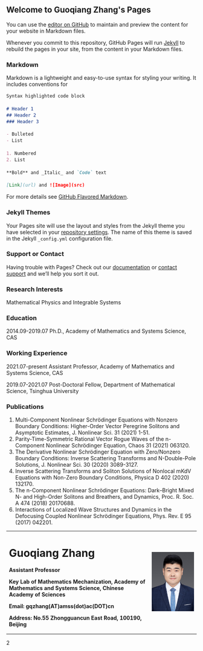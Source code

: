 ## Welcome to Guoqiang Zhang's Pages

You can use the [editor on GitHub](https://github.com/zgqmwy/GuoqiangZhang/edit/gh-pages/index.md) to maintain and preview the content for your website in Markdown files.

Whenever you commit to this repository, GitHub Pages will run [Jekyll](https://jekyllrb.com/) to rebuild the pages in your site, from the content in your Markdown files.

### Markdown

Markdown is a lightweight and easy-to-use syntax for styling your writing. It includes conventions for

```markdown
Syntax highlighted code block

# Header 1
## Header 2
### Header 3

- Bulleted
- List

1. Numbered
2. List

**Bold** and _Italic_ and `Code` text

[Link](url) and ![Image](src)
```

For more details see [GitHub Flavored Markdown](https://guides.github.com/features/mastering-markdown/).

### Jekyll Themes

Your Pages site will use the layout and styles from the Jekyll theme you have selected in your [repository settings](https://github.com/zgqmwy/GuoqiangZhang/settings/pages). The name of this theme is saved in the Jekyll `_config.yml` configuration file.

### Support or Contact

Having trouble with Pages? Check out our [documentation](https://docs.github.com/categories/github-pages-basics/) or [contact support](https://support.github.com/contact) and we’ll help you sort it out.

### Research Interests

Mathematical Physics and Integrable Systems

### Education 

2014.09-2019.07  Ph.D., Academy of Mathematics and Systems Science, CAS

### Working Experience

2021.07-present  Assistant Professor, Academy of Mathematics and Systems Science, CAS

2019.07-2021.07  Post-Doctoral Fellow, Department of Mathematical Science, Tsinghua University

### Publications

1. Multi-Component Nonlinear Schrödinger Equations with Nonzero Boundary Conditions: Higher-Order Vector Peregrine Solitons and Asymptotic Estimates, J. Nonlinear Sci. 31 (2021) 1-51.
2. Parity-Time-Symmetric Rational Vector Rogue Waves of the n-Component Nonlinear Schrödinger Equation, Chaos 31 (2021) 063120.
3. The Derivative Nonlinear Schrödinger Equation with Zero/Nonzero Boundary Conditions: Inverse Scattering Transforms and N-Double-Pole Solutions, J. Nonlinear Sci. 30 (2020) 3089-3127.
4. Inverse Scattering Transforms and Soliton Solutions of Nonlocal mKdV Equations with Non-Zero Boundary Conditions, Physica D 402 (2020) 132170.
5. The n-Component Nonlinear Schrödinger Equations: Dark–Bright Mixed N- and High-Order Solitons and Breathers, and Dynamics, Proc. R. Soc. A 474 (2018) 20170688.
6. Interactions of Localized Wave Structures and Dynamics in the Defocusing Coupled Nonlinear Schrödinger Equations, Phys. Rev. E 95 (2017) 042201.

<table border="0">
  <tr>
    <td width="75%">
      <h1>Guoqiang Zhang</h1>
      <p><b>Assistant Professor</b></p>
      <p><b>Key Lab of Mathematics Mechanization, Academy of Mathematics and Systems Science, Chinese Academy of Sciences</b></p>
      <p><b>Email: gqzhang(AT)amss(dot)ac(DOT)cn</b></p>
      <p><b>Address: No.55 Zhongguancun East Road, 100190, Beijing</b></p>
    </td>
    <td width="25%">
      <img src="/zhengjianzhao.jpeg" width="100%">      
    </td>
  </tr>
</table>

2
